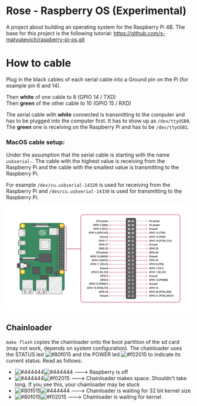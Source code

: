 # Rose - Raspberry OS (Experimental)

A project about building an operating system for the Raspberry Pi 4B. The base for this project is the following
tutorial: https://github.com/s-matyukevich/raspberry-pi-os.git

# How to cable

Plug in the black cables of each serial cable into a Ground pin on the Pi (for example pin 6 and 14).

Then **white** of one cable to 8 (GPIO 14 / TXD)  
Then **green** of the other cable to 10 (GPIO 15 / RXD)

The serial cable with **white** connected is transmitting to the computer and has to be plugged into the computer first. It has to show up as `/dev/ttyUSB0`.  
The **green** one is receiving on the Raspberry Pi and has to be `/dev/ttyUSB1`.

### MacOS cable setup:

Under the assumption that the serial cable is starting with the name
`usbserial-`. The cable with the highest value is receiving from the Raspberry
Pi and the cable with the smallest value is transmitting to the Raspberry Pi.

For example `/dev/cu.usbserial-14320` is used for receiving from the Raspberry Pi and `/dev/cu.usbserial-14330` is used for transmitting to the Raspberry Pi.

![Raspberry Pi pinout](gpio_pins.png)

## Chainloader

`make flash` copies the chainloader onto the boot partition of the sd card (may not work, depends on system
configuration). The chainloader uses the STATUS led ![#80f015](https://via.placeholder.com/15/80f015/000000?text=+)
and the POWER led ![#f02015](https://via.placeholder.com/15/f02015/000000?text=+) to indicate its current status. Read
as follows:

- ![#444444](https://via.placeholder.com/15/444444/000000?text=+)![#444444](https://via.placeholder.com/15/444444/000000?text=+)
  ---> Raspberry is off
- ![#444444](https://via.placeholder.com/15/444444/000000?text=+)![#f02015](https://via.placeholder.com/15/f02015/000000?text=+)
  ---> Chainloader makes space. Shouldn't take long. If you see this, your chainloader may be stuck
- ![#80f015](https://via.placeholder.com/15/80f015/000000?text=+)![#444444](https://via.placeholder.com/15/444444/000000?text=+)
  ---> Chainloader is waiting for 32 bit kernel size
- ![#80f015](https://via.placeholder.com/15/80f015/000000?text=+)![#f02015](https://via.placeholder.com/15/f02015/000000?text=+)
  ---> Chainloader is waiting for kernel
